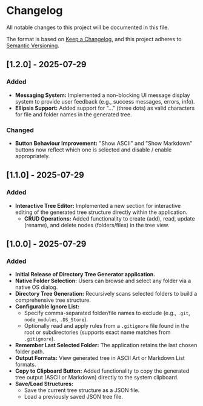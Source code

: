 # Changelog

All notable changes to this project will be documented in this file.

The format is based on [Keep a Changelog](https://keepachangelog.com/en/1.0.0/), and this project adheres to [Semantic Versioning](https://semver.org/spec/v2.0.0.html).

## [1.2.0] - 2025-07-29

### Added
- **Messaging System:** Implemented a non-blocking UI message display system to provide user feedback (e.g., success messages, errors, info).
- **Ellipsis Support:** Added support for "..." (three dots) as valid characters for file and folder names in the generated tree.

### Changed
- **Button Behaviour Improvement:** "Show ASCII" and "Show Markdown" buttons now reflect which one is selected and disable / enable appropriately.

## [1.1.0] - 2025-07-29

### Added
- **Interactive Tree Editor:** Implemented a new section for interactive editing of the generated tree structure directly within the application.
    - **CRUD Operations:** Added functionality to create (add), read, update (rename), and delete nodes (folders/files) in the tree view.

## [1.0.0] - 2025-07-29

### Added
- **Initial Release of Directory Tree Generator application.**
- **Native Folder Selection:** Users can browse and select any folder via a native OS dialog.
- **Directory Tree Generation:** Recursively scans selected folders to build a comprehensive tree structure.
- **Configurable Ignore List:**
    - Specify comma-separated folder/file names to exclude (e.g., `.git`, `node_modules`, `.DS_Store`).
    - Optionally read and apply rules from a `.gitignore` file found in the root or subdirectories (supports exact name matches from `.gitignore`).
- **Remember Last Selected Folder:** The application retains the last chosen folder path.
- **Output Formats:** View generated tree in ASCII Art or Markdown List formats.
- **Copy to Clipboard Button:** Added functionality to copy the generated tree output (ASCII or Markdown) directly to the system clipboard.
- **Save/Load Structures:**
    - Save the current tree structure as a JSON file.
    - Load a previously saved JSON tree file.